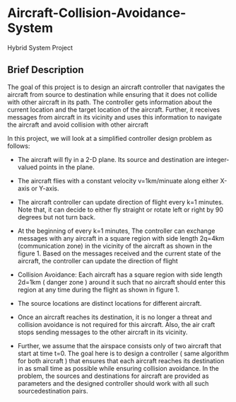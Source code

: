 # Aircraft-Collision-Avoidance-System
Hybrid System Project

## Brief Description
The goal of this project is to design an aircraft controller
that navigates the aircraft from source to destination while
ensuring that it does not collide with other aircraft in its
path. The controller gets information about the current location
and the target location of the aircraft. Further, it receives
messages from aircraft in its vicinity and uses this information
to navigate the aircraft and avoid collision with other aircraft


In this project, we will look at a simplified controller design
problem as follows:

* The aircraft will fly in a 2-D plane. Its source and
destination are integer-valued points in the plane.

* The aircraft flies with a constant velocity v=1km/minuate
along either X-axis or Y-axis.

* The aircraft controller can update direction of flight every
k=1 minutes. Note that, it can decide to either fly straight
or rotate left or right by 90 degrees but not turn back.

* At the beginning of every k=1 minutes, The controller can exchange messages with any
aircraft in a square region with side length 2q=4km
(communication zone) in the vicinity of the aircraft
as shown in the figure 1. Based on the messages received and the current state
of the aircraft, the controller can update the direction
of flight

* Collision Avoidance: Each aircraft has a square region
with side length 2d=1km ( danger zone ) around it such
that no aircraft should enter this region at any time during
the flight as shown in figure 1.

* The source locations are distinct locations for different
aircraft.

* Once an aircraft reaches its destination, it is no longer
a threat and collision avoidance is not required for this
aircraft. Also, the air craft stops sending messages to the
other aircraft in its vicinity.

* Further, we assume that the airspace consists only of two
aircraft that start at time t=0. The goal here is to design a
controller ( same algorithm for both aircraft ) that ensures that
each aircraft reaches its destination in as small time as possible
while ensuring collision avoidance. In the problem, the sources
and destinations for aircraft are provided as parameters and
the designed controller should work with all such sourcedestination
pairs.

